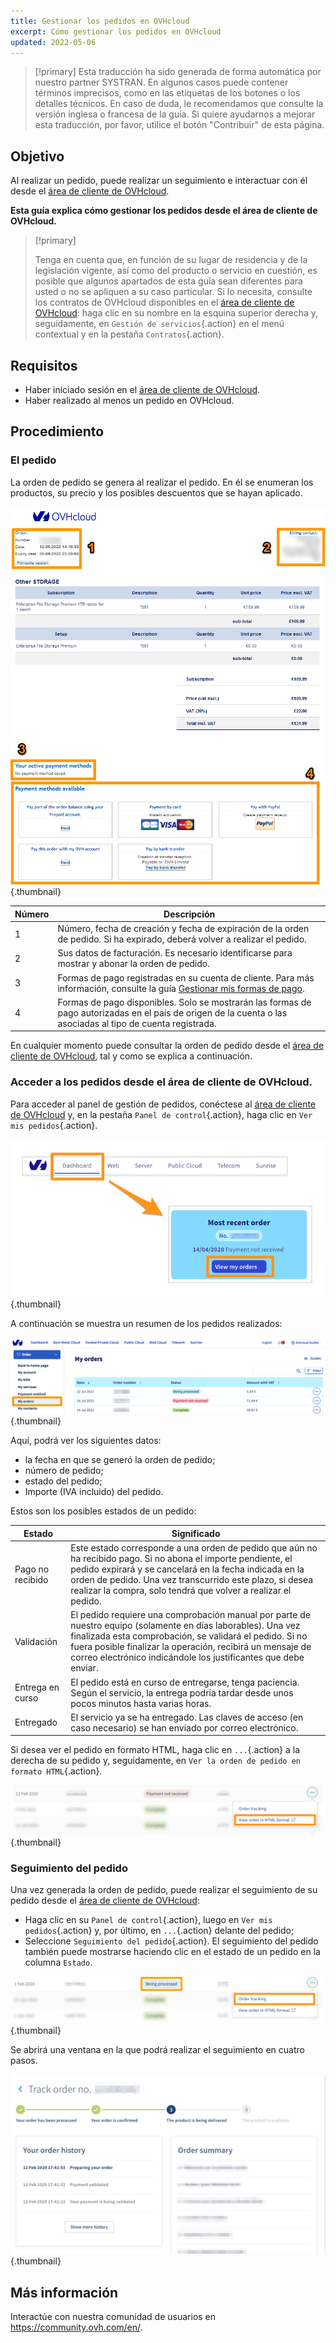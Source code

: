 ```yaml
---
title: Gestionar los pedidos en OVHcloud
excerpt: Cómo gestionar los pedidos en OVHcloud
updated: 2022-05-06
---
```


> [!primary]
> Esta traducción ha sido generada de forma automática por nuestro partner SYSTRAN. En algunos casos puede contener términos imprecisos, como en las etiquetas de los botones o los detalles técnicos. En caso de duda, le recomendamos que consulte la versión inglesa o francesa de la guía. Si quiere ayudarnos a mejorar esta traducción, por favor, utilice el botón "Contribuir" de esta página.
>

## Objetivo

Al realizar un pedido, puede realizar un seguimiento e interactuar con él desde el [área de cliente de OVHcloud](https://ca.ovh.com/auth/?action=gotomanager&from=https://www.ovh.com/world/&ovhSubsidiary=ws).

**Esta guía explica cómo gestionar los pedidos desde el área de cliente de OVHcloud.**

> [!primary]
>
> Tenga en cuenta que, en función de su lugar de residencia y de la legislación vigente, así como del producto o servicio en cuestión, es posible que algunos apartados de esta guía sean diferentes para usted o no se apliquen a su caso particular. Si lo necesita, consulte los contratos de OVHcloud disponibles en el [área de cliente de OVHcloud](https://ca.ovh.com/auth/?action=gotomanager&from=https://www.ovh.com/world/&ovhSubsidiary=ws): haga clic en su nombre en la esquina superior derecha y, seguidamente, en `Gestión de servicios`{.action} en el menú contextual y en la pestaña `Contratos`{.action}.
>

## Requisitos

- Haber iniciado sesión en el [área de cliente de OVHcloud](https://ca.ovh.com/auth/?action=gotomanager&from=https://www.ovh.com/world/&ovhSubsidiary=ws).
- Haber realizado al menos un pedido en OVHcloud.

## Procedimiento

### El pedido

La orden de pedido se genera al realizar el pedido. En él se enumeran los productos, su precio y los posibles descuentos que se hayan aplicado.

![Pedido de OVH](images/order01.png){.thumbnail}

|Número|Descripción|
|---|---|
|1|Número, fecha de creación y fecha de expiración de la orden de pedido. Si ha expirado, deberá volver a realizar el pedido.|
|2|Sus datos de facturación. Es necesario identificarse para mostrar y abonar la orden de pedido.|
|3|Formas de pago registradas en su cuenta de cliente. Para más información, consulte la guía [Gestionar mis formas de pago](/pages/account_and_service_management/managing_billing_payments_and_services/manage-payment-methods).|
|4|Formas de pago disponibles. Solo se mostrarán las formas de pago autorizadas en el país de origen de la cuenta o las asociadas al tipo de cuenta registrada.|

En cualquier momento puede consultar la orden de pedido desde el [área de cliente de OVHcloud](https://ca.ovh.com/auth/?action=gotomanager&from=https://www.ovh.com/world/&ovhSubsidiary=ws), tal y como se explica a continuación.

### Acceder a los pedidos desde el área de cliente de OVHcloud.

Para acceder al panel de gestión de pedidos, conéctese al [área de cliente de OVHcloud](https://ca.ovh.com/auth/?action=gotomanager&from=https://www.ovh.com/world/&ovhSubsidiary=ws) y, en la pestaña `Panel de control`{.action}, haga clic en `Ver mis pedidos`{.action}.

![Área de cliente](images/huborders.png){.thumbnail}

A continuación se muestra un resumen de los pedidos realizados:

![Resumen de pedidos](images/order03.png){.thumbnail}

Aquí, podrá ver los siguientes datos:

- la fecha en que se generó la orden de pedido;
- número de pedido;
- estado del pedido;
- Importe (IVA incluido) del pedido.

Estos son los posibles estados de un pedido:

|Estado|Significado|
|---|---|
|Pago no recibido|Este estado corresponde a una orden de pedido que aún no ha recibido pago. Si no abona el importe pendiente, el pedido expirará y se cancelará en la fecha indicada en la orden de pedido. Una vez transcurrido este plazo, si desea realizar la compra, solo tendrá que volver a realizar el pedido.|
|Validación|El pedido requiere una comprobación manual por parte de nuestro equipo (solamente en días laborables). Una vez finalizada esta comprobación, se validará el pedido. Si no fuera posible finalizar la operación, recibirá un mensaje de correo electrónico indicándole los justificantes que debe enviar.|
|Entrega en curso|El pedido está en curso de entregarse, tenga paciencia. Según el servicio, la entrega podría tardar desde unos pocos minutos hasta varias horas.|
|Entregado|El servicio ya se ha entregado. Las claves de acceso (en caso necesario) se han enviado por correo electrónico.|

Si desea ver el pedido en formato HTML, haga clic en `...`{.action} a la derecha de su pedido y, seguidamente, en `Ver la orden de pedido en formato HTML`{.action}.

![Resumen de pedidos](images/order04.png){.thumbnail}

### Seguimiento del pedido

Una vez generada la orden de pedido, puede realizar el seguimiento de su pedido desde el [área de cliente de OVHcloud](https://ca.ovh.com/auth/?action=gotomanager&from=https://www.ovh.com/world/&ovhSubsidiary=ws):

* Haga clic en su `Panel de control`{.action}, luego en `Ver mis pedidos`{.action} y, por último, en `...`{.action} delante del pedido;
* Seleccione `Seguimiento del pedido`{.action}. El seguimiento del pedido también puede mostrarse haciendo clic en el estado de un pedido en la columna `Estado`.

![Seguimiento de los pedidos](images/order05b.png){.thumbnail}

Se abrirá una ventana en la que podrá realizar el seguimiento en cuatro pasos.

![Seguimiento de los pedidos](images/order06.png){.thumbnail}

## Más información

Interactúe con nuestra comunidad de usuarios en <https://community.ovh.com/en/>.
